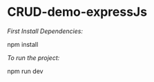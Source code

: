 # CRUD-demo-expressJs

*First Install Dependencies:*
 
 npm install
 
 
*To run the project:*

npm run dev
